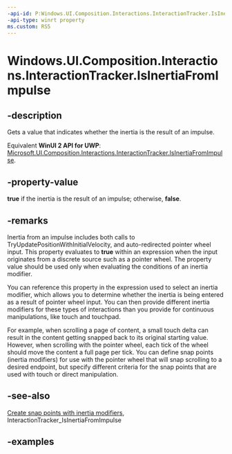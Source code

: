 ```yaml
---
-api-id: P:Windows.UI.Composition.Interactions.InteractionTracker.IsInertiaFromImpulse
-api-type: winrt property
ms.custom: RS5
---
```


<!-- Property syntax.
public bool IsInertiaFromImpulse { get; }
-->

# Windows.UI.Composition.Interactions.InteractionTracker.IsInertiaFromImpulse

## -description

Gets a value that indicates whether the inertia is the result of an impulse.

Equivalent **WinUI 2 API for UWP**: [Microsoft.UI.Composition.Interactions.InteractionTracker.IsInertiaFromImpulse](/windows/winui/api/microsoft.ui.composition.interactions.interactiontracker.isinertiafromimpulse).

## -property-value

**true** if the inertia is the result of an impulse; otherwise, **false**.

## -remarks

Inertia from an impulse includes both calls to TryUpdatePositionWithInitialVelocity, and auto-redirected pointer wheel input. This property evaluates to **true** within an expression when the input originates from a discrete source such as a pointer wheel. The property value should be used only when evaluating the conditions of an inertia modifier.

You can reference this property in the expression used to select an inertia modifier, which allows you to determine whether the inertia is being entered as a result of pointer wheel input. You can then provide different inertia modifiers for these types of interactions than you provide for continuous manipulations, like touch and touchpad.

For example, when scrolling a page of content, a small touch delta can result in the content getting snapped back to its original starting value. However, when scrolling with the pointer wheel, each tick of the wheel should move the content a full page per tick. You can define snap points (inertia modifiers) for use with the pointer wheel that will snap scrolling to a desired endpoint, but specify different criteria for the snap points that are used with touch or direct manipulation.

## -see-also

[Create snap points with inertia modifiers](/windows/uwp/composition/inertia-modifiers), InteractionTracker_IsInertiaFromImpulse

## -examples

